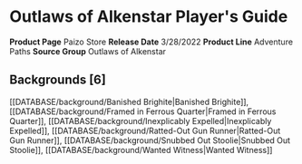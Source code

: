 ﻿---
id: '117'
name: Outlaws of Alkenstar Player's Guide
rarity: Common
type: Source

---
# Outlaws of Alkenstar Player's Guide

**Product Page** Paizo Store
**Release Date** 3/28/2022
**Product Line** Adventure Paths
**Source Group** Outlaws of Alkenstar

## Backgrounds [6]

[[DATABASE/background/Banished Brighite|Banished Brighite]], [[DATABASE/background/Framed in Ferrous Quarter|Framed in Ferrous Quarter]], [[DATABASE/background/Inexplicably Expelled|Inexplicably Expelled]], [[DATABASE/background/Ratted-Out Gun Runner|Ratted-Out Gun Runner]], [[DATABASE/background/Snubbed Out Stoolie|Snubbed Out Stoolie]], [[DATABASE/background/Wanted Witness|Wanted Witness]]
